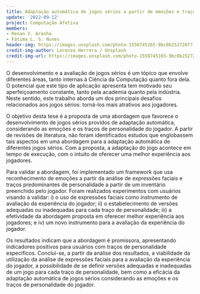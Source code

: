 ```yaml
---
title: Adaptaçào automática de jogos sérios a partir de emoções e traços de personalidade
update: '2022-09-12'
project: Computação Afetiva
members:
- Renan V. Aranha
- Fátima L. S. Nunes
header-img: https://images.unsplash.com/photo-1550745165-9bc0b252726f?ixlib=rb-1.2.1&ixid=MnwxMjA3fDB8MHxwaG90by1wYWdlfHx8fGVufDB8fHx8&auto=format&fit=crop&w=2070&q=80
credit-img-author: Lorenzo Herrera / Unsplash
credit-img-url: https://images.unsplash.com/photo-1550745165-9bc0b252726f?ixlib=rb1.2.1&ixid=MnwxMjA3fDB8MHxwaG90by1wYWdlfHx8fGVufDB8fHx8&auto=format&fit=crop&w=2070&q=80
---
```


O desenvolvimento e a avaliação de jogos sérios é um tópico que envolve diferentes áreas, tanto internas à Ciência da Computação quanto fora dela. O potencial que este tipo de aplicação apresenta tem motivado seu aperfeiçoamento constante, tanto pela academia quanto pela indústria. Neste sentido, este trabalho aborda um dos principais desafios relacionados aos jogos sérios: torná-los mais atrativos aos jogadores. 

O objetivo desta tese é a proposta de uma abordagem que favorece o desenvolvimento de jogos sérios providos de adaptação automática, considerando as emoções e os traços de personalidade do jogador. A partir de revisões de literatura, não foram identificados estudos que englobassem tais aspectos em uma abordagem para a adaptação automática de diferentes jogos sérios. Com a proposta, a adaptação do jogo acontece em tempo de execução, com o intuito de oferecer uma melhor experiência aos jogadores. 

Para validar a abordagem, foi implementado um framework que usa reconhecimento de emoções a partir da análise de expressões faciais e traços predominantes de personalidade a partir de um inventário preenchido pelo jogador. Foram realizados experimentos com usuários visando a validar: i) o uso de expressões faciais como instrumento de avaliação da experiência do jogador; ii) o estabelecimento de versões adequadas ou inadequadas para cada traço de personalidade; iii) a efetividade da abordagem proposta em oferecer melhor experiência aos jogadores; e iv) um novo instrumento para a avaliação da experiência do jogador. 

Os resultados indicam que a abordagem é promissora, apresentando indicadores positivos para usuários com traços de personalidade específicos. Conclui-se, a partir da análise dos resultados, a viabilidade da utilização da análise de expressões faciais para a avaliação da experiência do jogador, a possibilidade de se definir versões adequadas e inadequadas de um jogo para cada traço de personalidade, bem como a eficácia da adaptação automática de jogos sérios considerando as emoções e os traços de personalidade do jogador.

